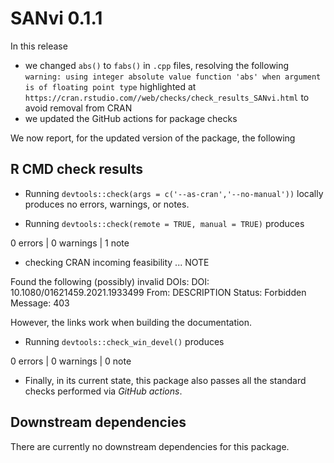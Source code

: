 # SANvi 0.1.1

In this release

- we changed `abs()` to `fabs()` in `.cpp` files, resolving the following
  `warning: using integer absolute value function 'abs' when argument is of floating point type` highlighted at `https://cran.rstudio.com//web/checks/check_results_SANvi.html` to avoid removal from CRAN
- we updated the GitHub actions for package checks

We now report, for the updated version of the package, the following

## R CMD check results

- Running `devtools::check(args = c('--as-cran','--no-manual'))` locally produces no errors, warnings, or notes.

- Running `devtools::check(remote = TRUE, manual = TRUE)` produces

0 errors | 0 warnings | 1 note

* checking CRAN incoming feasibility ... NOTE

Found the following (possibly) invalid DOIs:
    DOI: 10.1080/01621459.2021.1933499
      From: DESCRIPTION
      Status: Forbidden
      Message: 403

However, the links work when building the documentation.
  
- Running `devtools::check_win_devel()` produces

0 errors | 0 warnings | 0 note

- Finally, in its current state, this package also passes all the standard checks performed via *GitHub actions*.

## Downstream dependencies

There are currently no downstream dependencies for this package.
